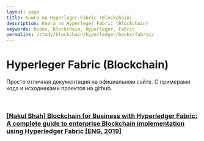 ```yaml
---
layout: page
title: Книга по Hyperleger Fabric (Blockchain)
description: Книга по Hyperleger Fabric (Blockchain)
keywords: books, Blockchain, Hyperleger, Fabric
permalink: /study/blockchain/hyperledger/books/fabric/
---
```


# Hyperleger Fabric (Blockchain)

Просто отличная документация на официальном сайте. С примерами кода и исходниками проектов на github.

<br/>

### [[Nakul Shah] Blockchain for Business with Hyperledger Fabric: A complete guide to enterprise Blockchain implementation using Hyperledger Fabric [ENG, 2019]](/study/blockchain/hyperledger/books/fabric/blockchain-for-business-with-hyperledger-fabric/)

